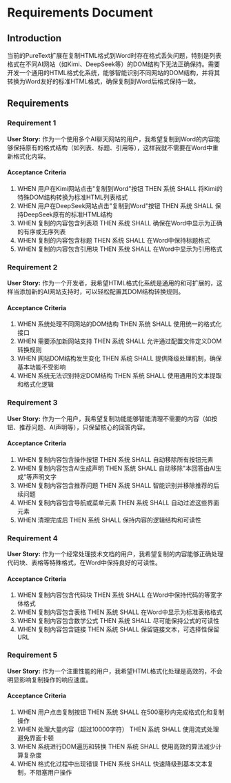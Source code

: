 # Requirements Document

## Introduction

当前的PureText扩展在复制HTML格式到Word时存在格式丢失问题，特别是列表格式在不同AI网站（如Kimi、DeepSeek等）的DOM结构下无法正确保持。需要开发一个通用的HTML格式化系统，能够智能识别不同网站的DOM结构，并将其转换为Word友好的标准HTML格式，确保复制到Word后格式保持一致。

## Requirements

### Requirement 1

**User Story:** 作为一个使用多个AI聊天网站的用户，我希望复制到Word的内容能够保持原有的格式结构（如列表、标题、引用等），这样我就不需要在Word中重新格式化内容。

#### Acceptance Criteria

1. WHEN 用户在Kimi网站点击"复制到Word"按钮 THEN 系统 SHALL 将Kimi的特殊DOM结构转换为标准HTML列表格式
2. WHEN 用户在DeepSeek网站点击"复制到Word"按钮 THEN 系统 SHALL 保持DeepSeek原有的标准HTML结构
3. WHEN 复制的内容包含列表项 THEN 系统 SHALL 确保在Word中显示为正确的有序或无序列表
4. WHEN 复制的内容包含标题 THEN 系统 SHALL 在Word中保持标题格式
5. WHEN 复制的内容包含引用块 THEN 系统 SHALL 在Word中显示为引用格式

### Requirement 2

**User Story:** 作为一个开发者，我希望HTML格式化系统是通用的和可扩展的，这样当添加新的AI网站支持时，可以轻松配置其DOM结构转换规则。

#### Acceptance Criteria

1. WHEN 系统处理不同网站的DOM结构 THEN 系统 SHALL 使用统一的格式化接口
2. WHEN 需要添加新网站支持 THEN 系统 SHALL 允许通过配置文件定义DOM转换规则
3. WHEN 网站DOM结构发生变化 THEN 系统 SHALL 提供降级处理机制，确保基本功能不受影响
4. WHEN 系统无法识别特定DOM结构 THEN 系统 SHALL 使用通用的文本提取和格式化逻辑

### Requirement 3

**User Story:** 作为一个用户，我希望复制功能能够智能清理不需要的内容（如按钮、推荐问题、AI声明等），只保留核心的回答内容。

#### Acceptance Criteria

1. WHEN 复制内容包含操作按钮 THEN 系统 SHALL 自动移除所有按钮元素
2. WHEN 复制内容包含AI生成声明 THEN 系统 SHALL 自动移除"本回答由AI生成"等声明文字
3. WHEN 复制内容包含推荐问题 THEN 系统 SHALL 智能识别并移除推荐的后续问题
4. WHEN 复制内容包含导航或菜单元素 THEN 系统 SHALL 自动过滤这些界面元素
5. WHEN 清理完成后 THEN 系统 SHALL 保持内容的逻辑结构和可读性

### Requirement 4

**User Story:** 作为一个经常处理技术文档的用户，我希望复制的内容能够正确处理代码块、表格等特殊格式，在Word中保持良好的可读性。

#### Acceptance Criteria

1. WHEN 复制内容包含代码块 THEN 系统 SHALL 在Word中保持代码的等宽字体格式
2. WHEN 复制内容包含表格 THEN 系统 SHALL 在Word中显示为标准表格格式
3. WHEN 复制内容包含数学公式 THEN 系统 SHALL 尽可能保持公式的可读性
4. WHEN 复制内容包含链接 THEN 系统 SHALL 保留链接文本，可选择性保留URL

### Requirement 5

**User Story:** 作为一个注重性能的用户，我希望HTML格式化处理是高效的，不会明显影响复制操作的响应速度。

#### Acceptance Criteria

1. WHEN 用户点击复制按钮 THEN 系统 SHALL 在500毫秒内完成格式化和复制操作
2. WHEN 处理大量内容（超过10000字符） THEN 系统 SHALL 使用流式处理避免界面卡顿
3. WHEN 系统进行DOM遍历和转换 THEN 系统 SHALL 使用高效的算法减少计算复杂度
4. WHEN 格式化过程中出现错误 THEN 系统 SHALL 快速降级到基本文本复制，不阻塞用户操作